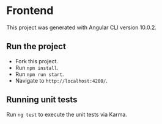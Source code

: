 
# Frontend

This project was generated with Angular CLI version 10.0.2.

## Run the project

- Fork this project.
- Run `npm install`.
- Run `npm run start`. 
- Navigate to `http://localhost:4200/`.

## Running unit tests

Run `ng test` to execute the unit tests via Karma.
